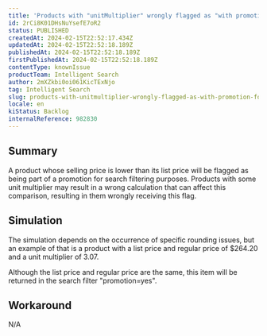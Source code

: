 ```yaml
---
title: 'Products with "unitMultiplier" wrongly flagged as "with promotion" for search filters'
id: 2rCi8K01DHsNuYsefE7oR2
status: PUBLISHED
createdAt: 2024-02-15T22:52:17.434Z
updatedAt: 2024-02-15T22:52:18.189Z
publishedAt: 2024-02-15T22:52:18.189Z
firstPublishedAt: 2024-02-15T22:52:18.189Z
contentType: knownIssue
productTeam: Intelligent Search
author: 2mXZkbi0oi061KicTExNjo
tag: Intelligent Search
slug: products-with-unitmultiplier-wrongly-flagged-as-with-promotion-for-search-filters
locale: en
kiStatus: Backlog
internalReference: 982830
---
```


## Summary


A product whose selling price is lower than its list price will be flagged as being part of a promotion for search filtering purposes. Products with some unit multiplier may result in a wrong calculation that can affect this comparison, resulting in them wrongly receiving this flag.


##

## Simulation


The simulation depends on the occurrence of specific rounding issues, but an example of that is a product with a list price and regular price of $264.20 and a unit multiplier of 3.07.

Although the list price and regular price are the same, this item will be returned in the search filter "promotion=yes".


##

## Workaround


N/A





